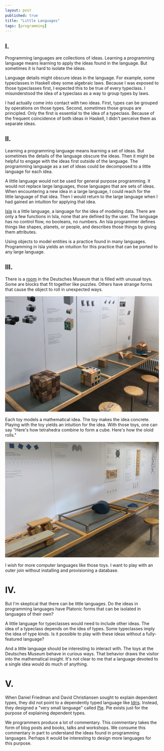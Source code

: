 ```yaml
---
layout: post
published: true
title: "Little Languages"
tags: [programming]
---
```


## I.

Programming languages are collections of ideas.
Learning a programming language means learning to apply the ideas found in the
language.
But sometimes it is hard to isolate the ideas.

Language details might obscure ideas in the language.
For example, some typeclasses in Haskell obey some algebraic laws.
Because I was exposed to those typeclasses first, I expected this to be true of
every typeclass.
I misunderstood the idea of a typeclass as a way to group types by laws.

I had actually come into contact with two ideas.
First, types can be grouped by operations on those types.
Second, _sometimes_ those groups are principled.
Only the first is essential to the idea of a typeclass.
Because of the frequent coincidence of both ideas in Haskell, I didn't perceive
them as separate ideas.

## II.

Learning a programming language means learning a set of ideas.
But sometimes the details of the language obscure the ideas.
Then it might be helpful to engage with the ideas first outside of the language.
The programming language as a set of ideas could be decomposed to a little
language for each idea.

A little language would not be used for general purpose programming.
It would not replace large languages, those languages that are sets of ideas.
When encountering a new idea in a large language, I could reach for the little
language of that idea.
Then I would return to the large language when I had gained an intuition for
applying that idea.

[Isla](http://islalanguage.org/) is a little language, a language for the idea
of modeling data.
There are only a few functions in Isla, none that are defined by the user.
The language has no control flow, no booleans, no numbers.
An Isla programmer defines things like shapes, planets, or people, and describes
those things by giving them attributes.

Using objects to model entities is a practice found in many languages.
Programming in Isla yields an intuition for this practice that can be ported to
any large language.

## III.

There is a [room](https://www.deutsches-museum.de/en/exhibitions/communication/mathematics/)
in the Deutsches Museum that is filled with unusual toys.
Some are blocks that fit together like puzzles.
Others have strange forms that cause the object to roll in unexpected ways.

![Math room](/static/img/mathematisches-kabinett/mathematisches-kabinett-1.jpg)

Each toy models a mathematical idea.
The toy makes the idea concrete.
Playing with the toy yields an intuition for the idea.
With those toys, one can say
"Here's how tetrahedra combine to form a cube. Here's how the oloid rolls."

![Math room](/static/img/mathematisches-kabinett/mathematisches-kabinett-2.jpg)

I wish for more computer languages like those toys.
I want to play with an outer join without installing and provisioning a
database.

# IV.

But I'm skeptical that there can be little languages.
Do the ideas in programming languages have Platonic forms that can be isolated
in languages of their own?

A little language for typeclasses would need to include other ideas.
The idea of a typeclass depends on the idea of types.
Some typeclasses imply the idea of type kinds.
Is it possible to play with these ideas without a fully-featured language?

And a little language should be interesting to interact with.
The toys at the Deutsches Museum behave in curious ways.
That behavior draws the visitor into the mathematical insight.
It's not clear to me that a language devoted to a single idea would do much of
anything.

# V.

When Daniel Friedman and David Christiansen sought to explain dependent types,
they did not point to a dependently typed language like [Idris](https://www.idris-lang.org/).
Instead, they designed a "very small language" called [Pie](https://github.com/the-little-typer/pie).
Pie exists just for the purpose of explaining dependent types.

We programmers produce a lot of commentary.
This commentary takes the form of blog posts and books, talks and workshops.
We consume this commentary in part to understand the ideas found in programming
languages.
Perhaps it would be interesting to design more languages for this purpose.
